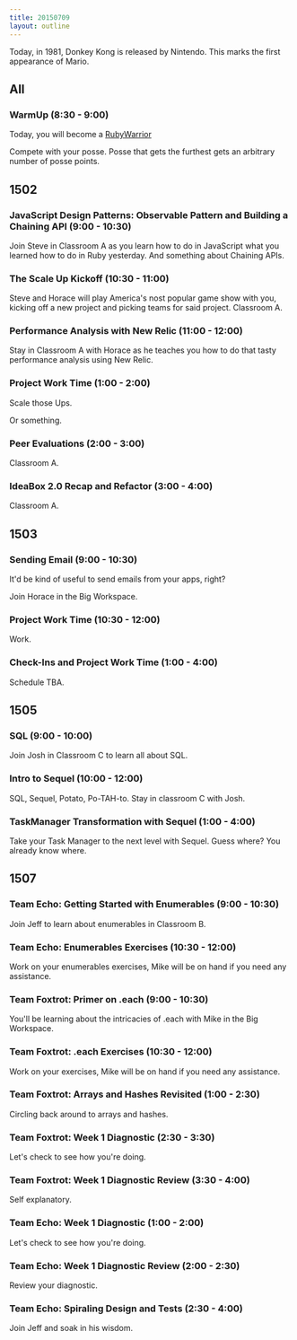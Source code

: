```yaml
---
title: 20150709
layout: outline
---
```


Today, in 1981, Donkey Kong is released by Nintendo. This marks the first appearance of Mario.


## All

### WarmUp (8:30 - 9:00)

Today, you will become a [RubyWarrior](https://www.bloc.io/ruby-warrior/)

Compete with your posse. Posse that gets the furthest gets an arbitrary
number of posse points.

## 1502

### JavaScript Design Patterns: Observable Pattern and Building a Chaining API (9:00 - 10:30)

Join Steve in Classroom A as you learn how to do in JavaScript what you learned
how to do in Ruby yesterday. And something about Chaining APIs.

### The Scale Up Kickoff (10:30 - 11:00)

Steve and Horace will play America's nost popular game show with you,
kicking off a new project and picking teams for said project. Classroom A.

### Performance Analysis with New Relic (11:00 - 12:00)

Stay in Classroom A with Horace as he teaches you how to do that tasty
performance analysis using New Relic.

### Project Work Time (1:00 - 2:00)

Scale those Ups.

Or something.

### Peer Evaluations (2:00 - 3:00)

Classroom A.

### IdeaBox 2.0 Recap and Refactor (3:00 - 4:00)

Classroom A.


## 1503

### Sending Email (9:00 - 10:30)

It'd be kind of useful to send emails from your apps, right?

Join Horace in the Big Workspace.

### Project Work Time (10:30 - 12:00)

Work.

### Check-Ins and Project Work Time (1:00 - 4:00)

Schedule TBA.


## 1505

### SQL (9:00 - 10:00)

Join Josh in Classroom C to learn all about SQL.

### Intro to Sequel (10:00 - 12:00)

SQL, Sequel, Potato, Po-TAH-to. Stay in classroom C with Josh.

### TaskManager Transformation with Sequel (1:00 - 4:00)

Take your Task Manager to the next level with Sequel. Guess where?
You already know where.


## 1507

### Team Echo: Getting Started with Enumerables (9:00 - 10:30)

Join Jeff to learn about enumerables in Classroom B.

### Team Echo: Enumerables Exercises (10:30 - 12:00)

Work on your enumerables exercises, Mike will be on hand if you need any
assistance.

### Team Foxtrot: Primer on .each (9:00 - 10:30)

You'll be learning about the intricacies of .each with Mike in the Big Workspace.

### Team Foxtrot: .each Exercises (10:30 - 12:00)

Work on your exercises, Mike will be on hand if you need any assistance.

### Team Foxtrot: Arrays and Hashes Revisited (1:00 - 2:30)

Circling back around to arrays and hashes.

### Team Foxtrot: Week 1 Diagnostic (2:30 - 3:30)

Let's check to see how you're doing.

### Team Foxtrot: Week 1 Diagnostic Review (3:30 - 4:00)

Self explanatory.

### Team Echo: Week 1 Diagnostic (1:00 - 2:00)

Let's check to see how you're doing.

### Team Echo: Week 1 Diagnostic Review (2:00 - 2:30)

Review your diagnostic.

### Team Echo: Spiraling Design and Tests (2:30 - 4:00)

Join Jeff and soak in his wisdom.

